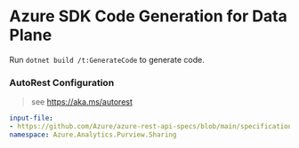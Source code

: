 # Azure SDK Code Generation for Data Plane

Run `dotnet build /t:GenerateCode` to generate code.

### AutoRest Configuration
> see https://aka.ms/autorest

``` yaml
input-file: 
- https://github.com/Azure/azure-rest-api-specs/blob/main/specification/purview/data-plane/Azure.Analytics.Purview.Share/preview/2023-02-15-preview/share.json
namespace: Azure.Analytics.Purview.Sharing

 
 
```

